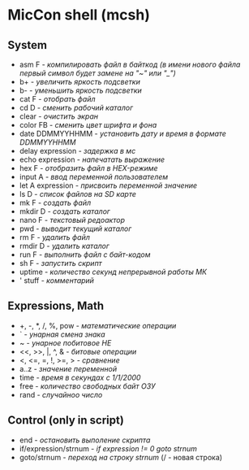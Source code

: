 # MicCon shell (mcsh)

## System
- asm F			- *компилировать файл в байткод (в имени нового файла первый символ будет замене на "~" или "_")*
- b+				- *увеличить яркость подсветки*
- b-				- *уменьшить яркость подсветки*
- cat F			- *отобрать файл*
- cd D				- *сменить рабочий каталог*
- clear			- *очистить экран*
- color FB			- *сменить цвет шрифта и фона*
- date DDMMYYHHMM	- *установить дату и время в формате DDMMYYHHMM*
- delay expression	- *задержка в мс*
- echo expression	- *напечатать выражение*
- hex F			- *отобразить файл в HEX-режиме*
- input A			- *ввод переменной пользователем*
- let A expression	- *присвоить переменной значение*
- ls D				- *список файлов на SD карте*
- mk F				- *создать файл*
- mkdir D			- *создать каталог*
- nano F			- *текстовый редоактор*
- pwd				- *выводит текущий каталог*
- rm F				- *удалить файл*
- rmdir D			- *удалить каталог*
- run F			- *выполнить файл с байт-кодом*
- sh F				- *запустить скрипт*
- uptime			- *количество секунд непрерывной работы МК*
- ' stuff			- *комментарий*

## Expressions, Math
- +, -, \*, /, %, pow		- *математические операции*
- \`					- *унарная смена знака*
- ~					- *унарное побитовое НЕ*
- <<, >>, |, ^, &		- *битовые операции*
- <, <=, =, !, >=, >	- *сравнение*
- a..z					- *значение переменной*
- time					- *время в секундах с 1/1/2000*
- free					- *количество свободных байт ОЗУ*
- rand					- *случайноо число*

## Control (only in script)
- end					- *остановить выполение скрипта*
- if/expression/strnum	- *if expression != 0 goto strnum*
- goto/strnum			- *переход на строку strnum*
(/ - новая строка)
